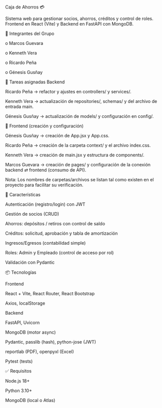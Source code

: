 Caja de Ahorros 💳

Sistema web para gestionar socios, ahorros, créditos y control de roles.
Frontend en React (Vite) y Backend en FastAPI con MongoDB.

👥 Integrantes del Grupo

o Marcos Guevara

o Kenneth Vera

o Ricardo Peña

o Génesis Gusñay

🧩 Tareas asignadas
Backend

Ricardo Peña → refactor y ajustes en controllers/ y services/.

Kenneth Vera → actualización de repositories/, schemas/ y del archivo de entrada main.

Génesis Gusñay → actualización de models/ y configuración en config/.

🧩 Frontend (creación y configuración)

Génesis Gusñay → creación de App.jsx y App.css.

Ricardo Peña → creación de la carpeta context/ y el archivo index.css.

Kenneth Vera → creación de main.jsx y estructura de components/.

Marcos Guevara → creación de pages/ y configuración de la conexión backend ⇄ frontend (consumo de API).

Nota: Los nombres de carpetas/archivos se listan tal como existen en el proyecto para facilitar su verificación.

🚀 Características

Autenticación (registro/login) con JWT

Gestión de socios (CRUD)

Ahorros: depósitos / retiros con control de saldo

Créditos: solicitud, aprobación y tabla de amortización

Ingresos/Egresos (contabilidad simple)

Roles: Admin y Empleado (control de acceso por rol)

Validación con Pydantic

📦 Tecnologías

Frontend

React + Vite, React Router, React Bootstrap

Axios, localStorage

Backend

FastAPI, Uvicorn

MongoDB (motor async)

Pydantic, passlib (hash), python-jose (JWT)

reportlab (PDF), openpyxl (Excel)

Pytest (tests)

✅ Requisitos

Node.js 18+

Python 3.10+

MongoDB (local o Atlas)